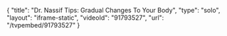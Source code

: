{
    "title": "Dr. Nassif Tips: Gradual Changes To Your Body",
    "type": "solo",
    "layout": "iframe-static",
    "videoId": "91793527",
    "url": "\/tvpembed\/91793527"
}